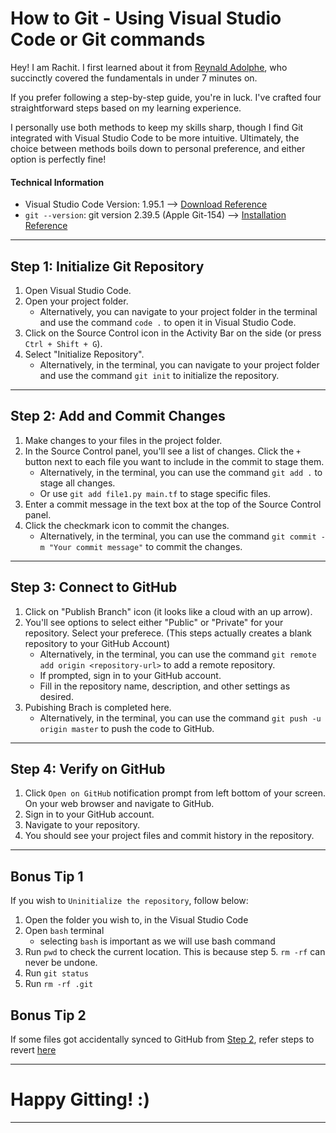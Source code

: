 # How to Git - Using Visual Studio Code or Git commands

Hey! I am Rachit. I first learned about it from [Reynald Adolphe](https://www.youtube.com/watch?v=i_23KUAEtUM), who succinctly covered the fundamentals in under 7 minutes on.

If you prefer following a step-by-step guide, you're in luck. I've crafted four straightforward steps based on my learning experience.

I personally use both methods to keep my skills sharp, though I find Git integrated with Visual Studio Code to be more intuitive. Ultimately, the choice between methods boils down to personal preference, and either option is perfectly fine!

#### Technical Information

- Visual Studio Code Version: 1.95.1 --> [Download Reference](https://code.visualstudio.com/download)
- `git --version`: git version 2.39.5 (Apple Git-154) --> [Installation Reference](https://git-scm.com/book/en/v2/Getting-Started-Installing-Git)


---

## Step 1: Initialize Git Repository

1. Open Visual Studio Code.
2. Open your project folder.
   - Alternatively, you can navigate to your project folder in the terminal and use the command `code .` to open it in Visual Studio Code.
3. Click on the Source Control icon in the Activity Bar on the side (or press `Ctrl + Shift + G`).
4. Select "Initialize Repository".
   - Alternatively, in the terminal, you can navigate to your project folder and use the command `git init` to initialize the repository.


---

## Step 2: Add and Commit Changes

1. Make changes to your files in the project folder.
2. In the Source Control panel, you'll see a list of changes. Click the `+` button next to each file you want to include in the commit to stage them.
   - Alternatively, in the terminal, you can use the command `git add .` to stage all changes.
   - Or use `git add file1.py main.tf` to stage specific files.
3. Enter a commit message in the text box at the top of the Source Control panel.
4. Click the checkmark icon to commit the changes.
   - Alternatively, in the terminal, you can use the command `git commit -m "Your commit message"` to commit the changes.

---

## Step 3: Connect to GitHub

1. Click on "Publish Branch" icon (it looks like a cloud with an up arrow).
2. You'll see options to select either "Public" or "Private" for your repository. Select your preferece. (This steps actually creates a blank repository to your GitHub Account)
   - Alternatively, in the terminal, you can use the command `git remote add origin <repository-url>` to add a remote repository.
   - If prompted, sign in to your GitHub account.
   - Fill in the repository name, description, and other settings as desired.
3. Pubishing Brach is completed here.
   - Alternatively, in the terminal, you can use the command `git push -u origin master` to push the code to GitHub.


---

## Step 4: Verify on GitHub

1. Click `Open on GitHub` notification prompt from left bottom of your screen. On your web browser and navigate to GitHub.
2. Sign in to your GitHub account.
3. Navigate to your repository.
4. You should see your project files and commit history in the repository.

---

## Bonus Tip 1

If you wish to `Uninitialize the repository`, follow below:
1. Open the folder you wish to, in the Visual Studio Code
2. Open `bash` terminal
   - selecting `bash` is important as we will use bash command
3. Run `pwd` to check the current location. This is because step 5. `rm -rf` can never be undone.
4. Run `git status`
5. Run `rm -rf .git`

## Bonus Tip 2

If some files got accidentally synced to GitHub from [Step 2](#step-2-add-and-commit-changes), refer steps to revert [here](revert_accidental_commit.md)

---

# Happy Gitting! :)

---